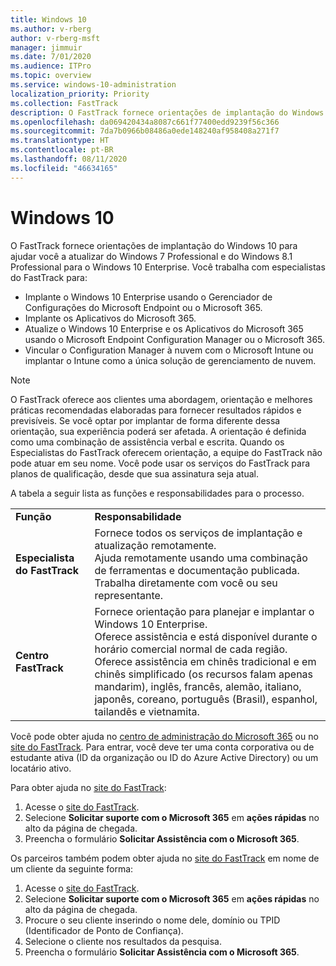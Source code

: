 ```yaml
---
title: Windows 10
ms.author: v-rberg
author: v-rberg-msft
manager: jimmuir
ms.date: 7/01/2020
ms.audience: ITPro
ms.topic: overview
ms.service: windows-10-administration
localization_priority: Priority
ms.collection: FastTrack
description: O FastTrack fornece orientações de implantação do Windows 10 para ajudar você a atualizar do Windows 7 Professional e do Windows 8.1 Professional para o Windows 10 Enterprise.
ms.openlocfilehash: da069420434a8087c661f77400edd9239f56c366
ms.sourcegitcommit: 7da7b0966b08486a0ede148240af958408a271f7
ms.translationtype: HT
ms.contentlocale: pt-BR
ms.lasthandoff: 08/11/2020
ms.locfileid: "46634165"
---
```

# <a name="windows-10"></a>Windows 10

O FastTrack fornece orientações de implantação do Windows 10 para ajudar você a atualizar do Windows 7 Professional e do Windows 8.1 Professional para o Windows 10 Enterprise. Você trabalha com especialistas do FastTrack para:

- Implante o Windows 10 Enterprise usando o Gerenciador de Configurações do Microsoft Endpoint ou o Microsoft 365.
- Implante os Aplicativos do Microsoft 365. 
- Atualize o Windows 10 Enterprise e os Aplicativos do Microsoft 365 usando o Microsoft Endpoint Configuration Manager ou o Microsoft 365.
- Vincular o Configuration Manager à nuvem com o Microsoft Intune ou implantar o Intune como a única solução de gerenciamento de nuvem.
  
> [!NOTE]
> O FastTrack oferece aos clientes uma abordagem, orientação e melhores práticas recomendadas elaboradas para fornecer resultados rápidos e previsíveis. Se você optar por implantar de forma diferente dessa orientação, sua experiência poderá ser afetada. A orientação é definida como uma combinação de assistência verbal e escrita. Quando os Especialistas do FastTrack oferecem orientação, a equipe do FastTrack não pode atuar em seu nome. Você pode usar os serviços do FastTrack para planos de qualificação, desde que sua assinatura seja atual.  
    
A tabela a seguir lista as funções e responsabilidades para o processo.

|||
|:-----|:-----|
|**Função** <br/> |**Responsabilidade** <br/> |
|**Especialista do FastTrack** <br/> |Fornece todos os serviços de implantação e atualização remotamente.  <br/> Ajuda remotamente usando uma combinação de ferramentas e documentação publicada. <br/> Trabalha diretamente com você ou seu representante.|
|**Centro FastTrack**  <br/> |Fornece orientação para planejar e implantar o Windows 10 Enterprise.   <br/> Oferece assistência e está disponível durante o horário comercial normal de cada região. <br/> Oferece assistência em chinês tradicional e em chinês simplificado (os recursos falam apenas mandarim), inglês, francês, alemão, italiano, japonês, coreano, português (Brasil), espanhol, tailandês e vietnamita.|
 
Você pode obter ajuda no [centro de administração do Microsoft 365](https://go.microsoft.com/fwlink/?linkid=2032704) ou no [site do FastTrack](https://go.microsoft.com/fwlink/?linkid=780698). Para entrar, você deve ter uma conta corporativa ou de estudante ativa (ID da organização ou ID do Azure Active Directory) ou um locatário ativo. 

Para obter ajuda no [site do FastTrack](https://go.microsoft.com/fwlink/?linkid=780698): 
1.    Acesse o [site do FastTrack](https://go.microsoft.com/fwlink/?linkid=780698). 
2.    Selecione **Solicitar suporte com o Microsoft 365** em **ações rápidas** no alto da página de chegada.
3.    Preencha o formulário **Solicitar Assistência com o Microsoft 365**.
  
Os parceiros também podem obter ajuda no [site do FastTrack](https://go.microsoft.com/fwlink/?linkid=780698) em nome de um cliente da seguinte forma:
1.    Acesse o [site do FastTrack](https://go.microsoft.com/fwlink/?linkid=780698). 
2.    Selecione **Solicitar suporte com o Microsoft 365** em **ações rápidas** no alto da página de chegada.
3.    Procure o seu cliente inserindo o nome dele, domínio ou TPID (Identificador de Ponto de Confiança).
4.    Selecione o cliente nos resultados da pesquisa.
5.    Preencha o formulário **Solicitar Assistência com o Microsoft 365**.
 

